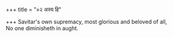 +++
title = "०२ अस्य हि"

+++
Savitar's own supremacy, most glorious and beloved of all,  
     No one diminisheth in aught.